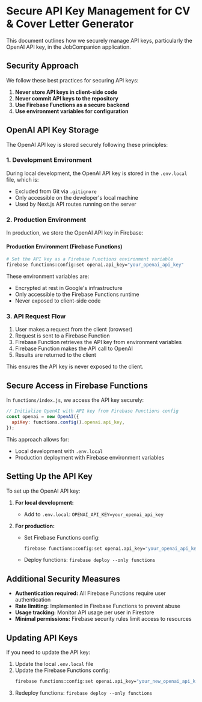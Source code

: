 # Secure API Key Management for CV & Cover Letter Generator

This document outlines how we securely manage API keys, particularly the OpenAI API key, in the JobCompanion application.

## Security Approach

We follow these best practices for securing API keys:

1. **Never store API keys in client-side code**
2. **Never commit API keys to the repository**
3. **Use Firebase Functions as a secure backend**
4. **Use environment variables for configuration**

## OpenAI API Key Storage

The OpenAI API key is stored securely following these principles:

### 1. Development Environment

During local development, the OpenAI API key is stored in the `.env.local` file, which is:
- Excluded from Git via `.gitignore`
- Only accessible on the developer's local machine
- Used by Next.js API routes running on the server

### 2. Production Environment

In production, we store the OpenAI API key in Firebase:

#### Production Environment (Firebase Functions)

```bash
# Set the API key as a Firebase Functions environment variable
firebase functions:config:set openai.api_key="your_openai_api_key"
```

These environment variables are:
- Encrypted at rest in Google's infrastructure
- Only accessible to the Firebase Functions runtime
- Never exposed to client-side code

### 3. API Request Flow

1. User makes a request from the client (browser)
2. Request is sent to a Firebase Function
3. Firebase Function retrieves the API key from environment variables
4. Firebase Function makes the API call to OpenAI
5. Results are returned to the client

This ensures the API key is never exposed to the client.

## Secure Access in Firebase Functions

In `functions/index.js`, we access the API key securely:

```javascript
// Initialize OpenAI with API key from Firebase Functions config
const openai = new OpenAI({
  apiKey: functions.config().openai.api_key,
});
```

This approach allows for:
- Local development with `.env.local`
- Production deployment with Firebase environment variables

## Setting Up the API Key

To set up the OpenAI API key:

1. **For local development:**
   - Add to `.env.local`: `OPENAI_API_KEY=your_openai_api_key`

2. **For production:**
   - Set Firebase Functions config:
     ```bash
     firebase functions:config:set openai.api_key="your_openai_api_key"
     ```
   - Deploy functions: `firebase deploy --only functions`

## Additional Security Measures

- **Authentication required:** All Firebase Functions require user authentication
- **Rate limiting:** Implemented in Firebase Functions to prevent abuse
- **Usage tracking:** Monitor API usage per user in Firestore
- **Minimal permissions:** Firebase security rules limit access to resources

## Updating API Keys

If you need to update the API key:

1. Update the local `.env.local` file
2. Update the Firebase Functions config:
   ```bash
   firebase functions:config:set openai.api_key="your_new_openai_api_key"
   ```
3. Redeploy functions: `firebase deploy --only functions`
